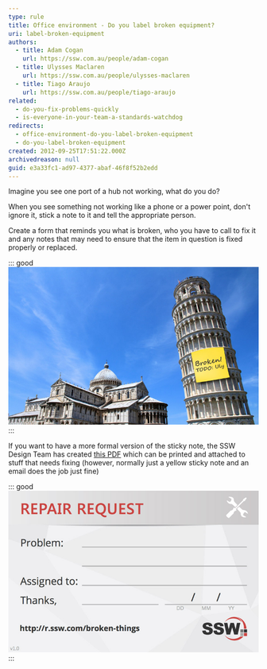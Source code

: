 ```yaml
---
type: rule
title: Office environment - Do you label broken equipment?
uri: label-broken-equipment
authors:
  - title: Adam Cogan
    url: https://ssw.com.au/people/adam-cogan
  - title: Ulysses Maclaren
    url: https://ssw.com.au/people/ulysses-maclaren
  - title: Tiago Araujo
    url: https://ssw.com.au/people/tiago-araujo
related:
  - do-you-fix-problems-quickly
  - is-everyone-in-your-team-a-standards-watchdog
redirects:
  - office-environment-do-you-label-broken-equipment
  - do-you-label-broken-equipment
created: 2012-09-25T17:51:22.000Z
archivedreason: null
guid: e3a33fc1-ad97-4377-abaf-46f8f52b2edd
---
```


Imagine you see one port of a hub not working, what do you do?

When you see something not working like a phone or a power point, don't ignore it, stick a note to it and tell the appropriate person.

<!--endintro-->

Create a form that reminds you what is broken, who you have to call to fix it and any notes that may need to ensure that the item in question is fixed properly or replaced.

::: good
![Figure: Good Example - Label broken things](/rules/label-broken-equipment/LeaningTowerOfPisa.jpg)
:::

If you want to have a more formal version of the sticky note, the SSW Design Team has created [this PDF](https://github.com/SSWConsulting/SSW.Rules.Content/raw/main/rules/label-broken-equipment/SSW-label-broken-things.pdf) which can be printed and attached to stuff that needs fixing (however, normally just a yellow sticky note and an email does the job just fine) 

::: good
![Figure: OK Example - Print PDF, fill the form and attach to broken things in the office](/rules/label-broken-equipment/broken-things.jpg)
:::

